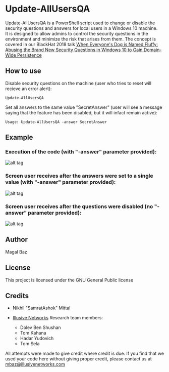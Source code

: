 # Update-AllUsersQA
Update-AllUsersQA is a PowerShell script used to change or disable the security questions and answers for local users in a Windows 10 machine.</br>
It is designed to allow admins to control the security questions in the environment and minimize the risk that arises from them.
The concept is covered in our BlackHat 2018 talk [When Everyone's Dog is Named Fluffy: Abusing the Brand New Security Questions in Windows 10 to Gain Domain-Wide Persistence](https://www.blackhat.com/eu-18/briefings/schedule/index.html#when-everyone39s-dog-is-named-fluffy-abusing-the-brand-new-security-questions-in-windows-10-to-gain-domain-wide-persistence-12863)

## How to use
Disable security questions on the machine (user who tries to reset will recieve an error alert):
```
Update-AllUsersQA
```
Set all answers to the same value "SecretAnswer" (user will see a message saying that the feature has been disabled, but it will infact remain active):
```
Usage: Update-AllUsersQA -answer SecretAnswer 
```

## Example
### Execution of the code (with "-answer" parameter provided):
![alt tag](https://i.ibb.co/b3q3S8W/Urty.png "UpdateAllUsersQA Example")
### Screen user receives after the answers were set to a single value (with "-answer" parameter provided):
![alt tag](https://i.ibb.co/s1w1VcG/locked.png "Answers set to a single value")
### Screen user receives after the questions were disabled (no "-answer" parameter provided):
![alt tag](https://i.ibb.co/HxbzLdw/disabled.png "Disabled security questions")




## Author    
Magal Baz

## License
This project is licensed under the GNU General Public license

## Credits
* Nikhil "SamratAshok" Mittal

* [Illusive Networks](https://www.illusivenetworks.com/) Research team members:
  * Dolev Ben Shushan
  * Tom Kahana  
  * Hadar Yudovich
  * Tom Sela

All attempts were made to give credit where credit is due. If you find that we used your code here without giving proper credit, please contact us at mbaz@illusivenetworks.com